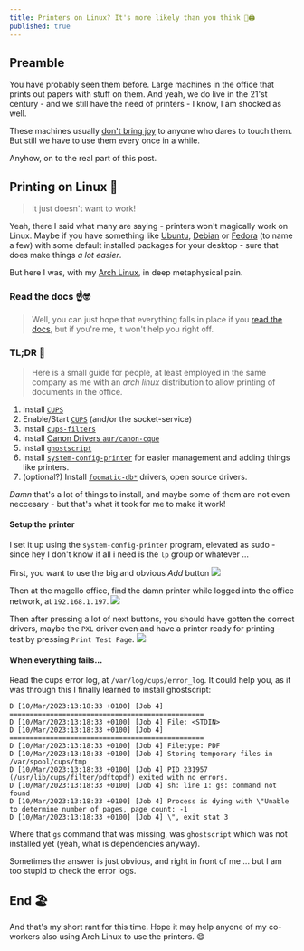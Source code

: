 ```yaml
---
title: Printers on Linux? It's more likely than you think 🐧🖨️
published: true
---
```


## Preamble

You have probably seen them before. Large machines in the office that prints out papers with stuff on them.
And yeah, we do live in the 21'st century - and we still have the need of printers - I know, I am shocked as well.

These machines usually [don't bring joy](https://theoatmeal.com/comics/printers) to anyone who dares to touch them.
But still we have to use them every once in a while. 

Anyhow, on to the real part of this post.

## Printing on Linux 📄

> It just doesn't want to work!

Yeah, there I said what many are saying - printers won't magically work on Linux.
Maybe if you have something like [Ubuntu](https://ubuntu.com/), [Debian](https://www.debian.org/) or [Fedora](https://getfedora.org/) (to name a few) with some default installed packages for your desktop - sure that does make things _a lot easier_.

But here I was, with my [Arch Linux](https://archlinux.org/), in deep metaphysical pain.

### Read the docs ☝️🤓

> Well, you can just hope that everything falls in place if you [read the docs](https://wiki.archlinux.org/title/Category:Printers), but if you're me, it won't help you right off.


### TL;DR 🥷

> Here is a small guide for people, at least employed in the same company as me with an _arch linux_ distribution to allow printing of documents in the office.

1. Install [`CUPS`](https://wiki.archlinux.org/title/CUPS)
2. Enable/Start [`CUPS`](https://wiki.archlinux.org/title/CUPS) (and/or the socket-service)
3. Install [`cups-filters`](https://wiki.linuxfoundation.org/openprinting/cups-filters)
4. Install [Canon Drivers `aur/canon-cque`](https://aur.archlinux.org/packages/canon-cque)
5. Install [`ghostscript`](https://www.ghostscript.com/)
6. Install [`system-config-printer`](https://github.com/OpenPrinting/system-config-printer) for easier management and adding things like printers.
7. (optional?) Install [`foomatic-db*`]() drivers, open source drivers.

*Damn* that's a lot of things to install, and maybe some of them are not even neccesary - but that's what it took for me to make it work!

#### Setup the printer
I set it up using the `system-config-printer` program, elevated as sudo - since hey I don't know if all i need is the `lp` group or whatever ...

First, you want to use the big and obvious _Add_ button
![](./img/print1.png)

Then at the magello office, find the damn printer while logged into the office network, at `192.168.1.197`.
![](./img/print2.png)

Then after pressing a lot of next buttons, you should have gotten the correct drivers, maybe the `PXL` driver even and have a printer ready for printing - test by pressing `Print Test Page`.
![](./img/print3.png)

#### When everything fails...
Read the cups error log, at `/var/log/cups/error_log`. It could help you, as it was through this I finally learned to install ghostscript:

```
D [10/Mar/2023:13:18:33 +0100] [Job 4] ================================================
D [10/Mar/2023:13:18:33 +0100] [Job 4] File: <STDIN>
D [10/Mar/2023:13:18:33 +0100] [Job 4] ================================================
D [10/Mar/2023:13:18:33 +0100] [Job 4] Filetype: PDF
D [10/Mar/2023:13:18:33 +0100] [Job 4] Storing temporary files in /var/spool/cups/tmp
D [10/Mar/2023:13:18:33 +0100] [Job 4] PID 231957 (/usr/lib/cups/filter/pdftopdf) exited with no errors.
D [10/Mar/2023:13:18:33 +0100] [Job 4] sh: line 1: gs: command not found
D [10/Mar/2023:13:18:33 +0100] [Job 4] Process is dying with \"Unable to determine number of pages, page count: -1
D [10/Mar/2023:13:18:33 +0100] [Job 4] \", exit stat 3
```

Where that `gs` command that was missing, was `ghostscript` which was not installed yet (yeah, what is dependencies anyway).

Sometimes the answer is just obvious, and right in front of me ... but I am too stupid to check the error logs.

## End 🏖️
And that's my short rant for this time. Hope it may help anyone of my co-workers also using Arch Linux to use the printers. 😄
